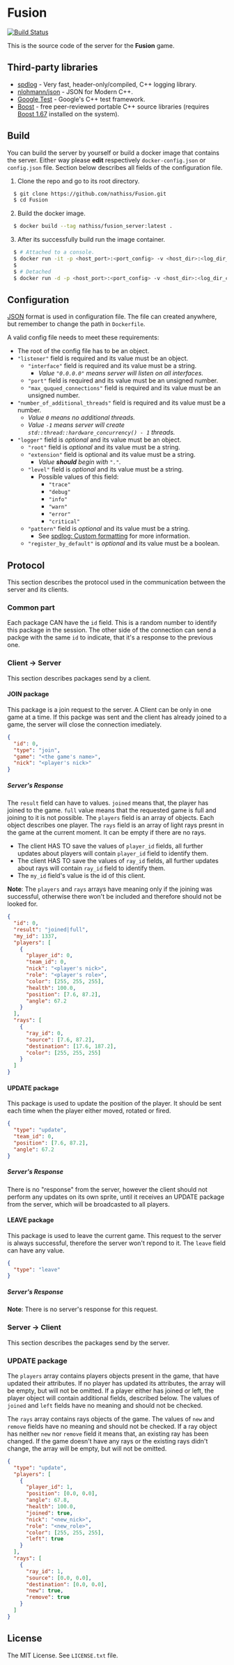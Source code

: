 # Fusion

[![Build Status](https://travis-ci.org/nathiss/Fusion.svg?branch=master)](https://travis-ci.org/nathiss/Fusion)

This is the source code of the server for the **Fusion** game.

## Third-party libraries

* [spdlog](https://github.com/gabime/spdlog) - Very fast, header-only/compiled,
  C++ logging library.
* [nlohmann/json](https://github.com/nlohmann/json) - JSON for Modern C++.
* [Google Test](https://github.com/google/googletest) - Google's C++ test framework.
* [Boost](https://www.boost.org/) - free peer-reviewed portable C++ source libraries
  (requires [Boost 1.67](https://www.boost.org/users/history/version_1_67_0.html) installed on the system).

## Build

You can build the server by yourself or build a docker image that contains the
server. Either way please **edit**  respectively `docker-config.json` or
`config.json` file. Section below describes all fields of the configuration file.

1. Clone the repo and go to its root directory.
```bash
  $ git clone https://github.com/nathiss/Fusion.git
  $ cd Fusion
```

2. Build the docker image.
```bash
  $ docker build --tag nathiss/fusion_server:latest .
```

3. After its successfully build run the image container.
```bash
  $ # Attached to a console.
  $ docker run -it -p <host_port>:<port_config> -v <host_dir>:<log_dir_cofnig> nathiss/fusion_server
  $
  $ # Detached
  $ docker run -d -p <host_port>:<port_config> -v <host_dir>:<log_dir_cofnig> nathiss/fusion_server
```

## Configuration

[JSON](https://tools.ietf.org/html/rfc7159) format is used in configuration file.
The file can created anywhere, but remember to change the path in `Dockerfile`.

A valid config file needs to meet these requirements:

* The root of the config file has to be an object.
* `"listener"` field is required and its value must be an object.
    * `"interface"` field is required and its value must be a string.
        * *Value `"0.0.0.0"` means server will listen on all interfaces.*
    * `"port"` field is required and its value must be an unsigned number.
    * `"max_ququed_connections"` field is required and its value must be an unsigned number.
* `"number_of_additional_threads"` field is required and its value must be a number.
    * *Value `0` means no additional threads.*
    * *Value `-1` means server will create `std::thread::hardware_concurrency() - 1` threads.*
* `"logger"` field is *optional* and its value must be an object.
    * `"root"` field is *optional* and its value must be a string.
    * `"extension"` field is optional and its value must be a string.
        * *Value **should** begin with `"."`.*
    * `"level"` field is *optional* and its value must be a string.
        * Possible values of this field:
            * `"trace"`
            * `"debug"`
            * `"info"`
            * `"warn"`
            * `"error"`
            * `"critical"`
    * `"pattern"` field is *optional* and its value must be a string.
        * See [spdlog: Custom formatting](https://github.com/gabime/spdlog/wiki/3.-Custom-formatting)
          for more information.
    * `"register_by_default"` is *optional* and its value must be a boolean.

## Protocol

This section describes the protocol used in the communication between the server
and its clients.


### Common part
Each package CAN have the `id` field. This is a random number to identify this
package in the session. The other side of the connection can send a packge with
the same `id` to indicate, that it's a response to the previous one.


### Client -> Server

This section describes packages send by a client.

#### JOIN package

This package is a join request to the server. A Client can be only in one game
at a time. If this packge was sent and the client has already joined to a game,
the server will close the connection imediately.

```json
{
  "id": 0,
  "type": "join",
  "game": "<the game's name>",
  "nick": "<player's nick>"
}
```

##### Server's Response

The `result` field can have to values. `joined` means that, the player has
joined to the game. `full` value means that the requested game is full and
joining to it is not possible. The `players` field is an array of objects. Each
object describes one player. The `rays` field is an array of light rays presnt
in the game at the current moment. It can be empty if there are no rays.

* The client HAS TO save the values of `player_id` fields, all further updates
  about players will contain `player_id` field to identify them.
* The client HAS TO save the values of `ray_id` fields, all further updates
  about rays will contain `ray_id` field to identify them.
* The `my_id` field's value is the id of this client.

**Note**: The `players` and `rays` arrays have meaning only if the joining was
successful, otherwise there won't be included and therefore should not be looked
for.

```json
{
  "id": 0,
  "result": "joined|full",
  "my_id": 1337,
  "players": [
    {
      "player_id": 0,
      "team_id": 0,
      "nick": "<player's nick>",
      "role": "<player's role>",
      "color": [255, 255, 255],
      "health": 100.0,
      "position": [7.6, 87.2],
      "angle": 67.2
    }
  ],
  "rays": [
    {
      "ray_id": 0,
      "source": [7.6, 87.2],
      "destination": [17.6, 187.2],
      "color": [255, 255, 255]
    }
  ]
}
```

#### UPDATE package

This package is used to update the position of the player. It should be sent
each time when the player either moved, rotated or fired.

```json
{
  "type": "update",
  "team_id": 0,
  "position": [7.6, 87.2],
  "angle": 67.2
}
```

##### Server's Response

There is no "response" from the server, however the client should not perform
any updates on its own sprite, until it receives an UPDATE package from the
server, which will be broadcasted to all players.

#### LEAVE package

This package is used to leave the current game. This request to the server is
always successful, therefore the server won't repond to it. The `leave` field
can have any value.

```json
{
  "type": "leave"
}
```

##### Server's Response

**Note**: There is no server's response for this request.


### Server -> Client

This section describes the packages send by the server.

### UPDATE package

The `players` array contains players objects present in the game, that have
updated their attributes. If no player has updated its attributes, the array
will be empty, but will not be omitted.
If a player either has joined or left, the player object will contain additional
fields, described below.
The values of `joined` and `left` fields have no meaning and should not be
checked.

The `rays` array contains rays objects of the game.
The values of `new` and `remove` fields have no meaning and should not be
checked. If a ray object has neither `new` nor `remove` field it means that, an
existing ray has been changed. If the game doesn't have any rays or the existing
rays didn't change, the array will be empty, but will not be omitted.

```json
{
  "type": "update",
  "players": [
    {
      "player_id": 1,
      "position": [0.0, 0.0],
      "angle": 67.8, 
      "health": 100.0,
      "joined": true,
      "nick": "<new_nick>",
      "role": "<new_role>",
      "color": [255, 255, 255],
      "left": true
    }
  ],
  "rays": [
    {
      "ray_id": 1,
      "source": [0.0, 0.0],
      "destination": [0.0, 0.0],
      "new": true,
      "remove": true
    }
  ]
}
```

## License
The MIT License. See `LICENSE.txt` file.
